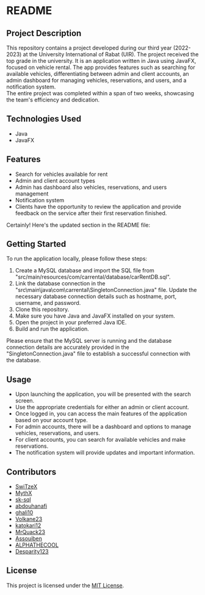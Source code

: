 # README

## Project Description

This repository contains a project developed during our third year (2022-2023) at the University International of Rabat (UIR). The project received the top grade in the university. It is an application written in Java using JavaFX, focused on vehicle rental. The app provides features such as searching for available vehicles, differentiating between admin and client accounts, an admin dashboard for managing vehicles, reservations, and users, and a notification system.
<br/>The entire project was completed within a span of two weeks, showcasing the team's efficiency and dedication.

## Technologies Used

- Java
- JavaFX

## Features

- Search for vehicles available for rent
- Admin and client account types
- Admin has dashboard also vehicles, reservations, and users management
- Notification system
- Clients have the opportunity to review the application and provide feedback on the service after their first reservation finished.

Certainly! Here's the updated section in the README file:

## Getting Started

To run the application locally, please follow these steps:

1. Create a MySQL database and import the SQL file from "src/main/resources/com/carrental/database/carRentDB.sql".
2. Link the database connection in the "src\main\java\com\carrental\SingletonConnection.java" file. Update the necessary database connection details such as hostname, port, username, and password.
3. Clone this repository.
4. Make sure you have Java and JavaFX installed on your system.
5. Open the project in your preferred Java IDE.
6. Build and run the application.

Please ensure that the MySQL server is running and the database connection details are accurately provided in the "SingletonConnection.java" file to establish a successful connection with the database.

## Usage

- Upon launching the application, you will be presented with the search screen.
- Use the appropriate credentials for either an admin or client account.
- Once logged in, you can access the main features of the application based on your account type.
- For admin accounts, there will be a dashboard and options to manage vehicles, reservations, and users.
- For client accounts, you can search for available vehicles and make reservations.
- The notification system will provide updates and important information.

## Contributors

- [SwiTzeX](https://github.com/SwiTzeX)
- [MythX](https://github.com/MythX7)
- [sk-sql](https://github.com/sk-ql)
- [abdouhanafi](https://github.com/abdouhanafi)
- [ghali10](https://github.com/ghali10)
- [Volkane23](https://github.com/Volkane23)
- [katokari12](https://github.com/katokari12)
- [MrQuack23](https://github.com/MrQuack23)
- [Assouiben](https://github.com/Assouiben)
- [ALPHATHECOOL](https://github.com/ALPHATHECOOL)
- [Desparity123](https://github.com/Desparity123)

## License

This project is licensed under the [MIT License](LICENSE).
